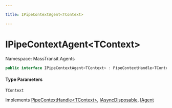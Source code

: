 ```yaml
---

title: IPipeContextAgent<TContext>

---
```


# IPipeContextAgent\<TContext\>

Namespace: MassTransit.Agents

```csharp
public interface IPipeContextAgent<TContext> : PipeContextHandle<TContext>, IAsyncDisposable, IAgent
```

#### Type Parameters

`TContext`<br/>

Implements [PipeContextHandle\<TContext\>](../masstransit/pipecontexthandle-1), [IAsyncDisposable](https://learn.microsoft.com/en-us/dotnet/api/system.iasyncdisposable), [IAgent](../../masstransit-abstractions/masstransit/iagent)
